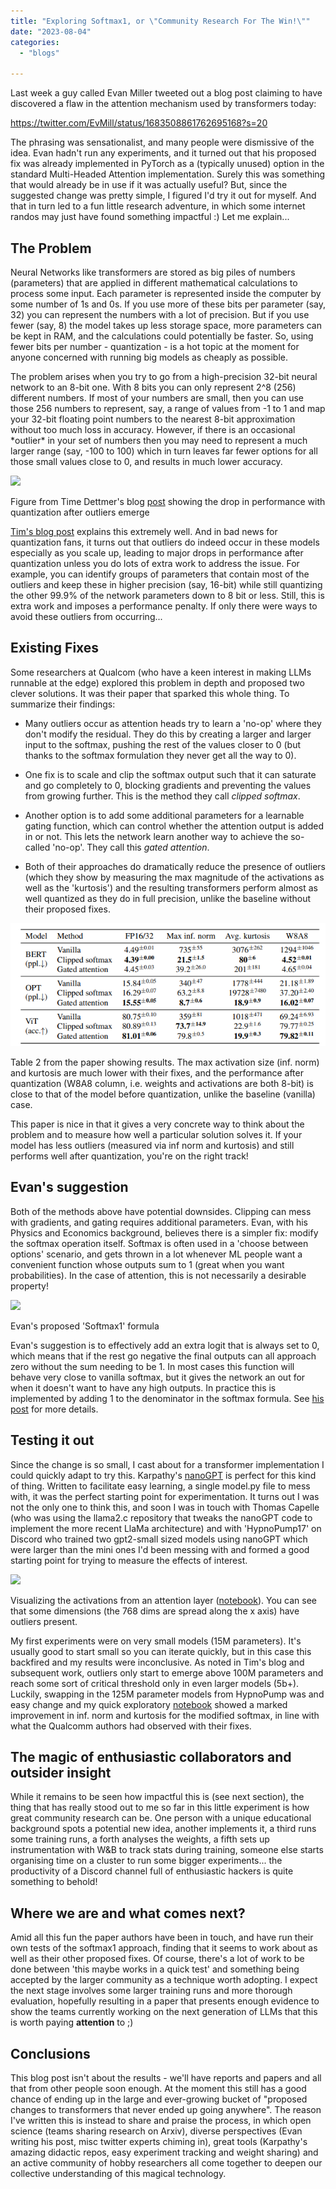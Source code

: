 ```yaml
---
title: "Exploring Softmax1, or \"Community Research For The Win!\""
date: "2023-08-04"
categories:
  - "blogs"

---
```


Last week a guy called Evan Miller tweeted out a blog post claiming to have discovered a flaw in the attention mechanism used by transformers today:

https://twitter.com/EvMill/status/1683508861762695168?s=20

The phrasing was sensationalist, and many people were dismissive of the idea. Evan hadn't run any experiments, and it turned out that his proposed fix was already implemented in PyTorch as a (typically unused) option in the standard Multi-Headed Attention implementation. Surely this was something that would already be in use if it was actually useful? But, since the suggested change was pretty simple, I figured I'd try it out for myself. And that in turn led to a fun little research adventure, in which some internet randos may just have found something impactful :) Let me explain...

## The Problem

Neural Networks like transformers are stored as big piles of numbers (parameters) that are applied in different mathematical calculations to process some input. Each parameter is represented inside the computer by some number of 1s and 0s. If you use more of these bits per parameter (say, 32) you can represent the numbers with a lot of precision. But if you use fewer (say, 8) the model takes up less storage space, more parameters can be kept in RAM, and the calculations could potentially be faster. So, using fewer bits per number - quantization - is a hot topic at the moment for anyone concerned with running big models as cheaply as possible.

The problem arises when you try to go from a high-precision 32-bit neural network to an 8-bit one. With 8 bits you can only represent 2^8 (256) different numbers. If most of your numbers are small, then you can use those 256 numbers to represent, say, a range of values from -1 to 1 and map your 32-bit floating point numbers to the nearest 8-bit approximation without too much loss in accuracy. However, if there is an occasional \*outlier\* in your set of numbers then you may need to represent a much larger range (say, -100 to 100) which in turn leaves far fewer options for all those small values close to 0, and results in much lower accuracy.

![](https://lh5.googleusercontent.com/TDrTlopijg4gvi2tTjPsMNLO23wcTJvhnYfc3WHszjtk5nsUgPQUxWOY5vyJysAomfhvbhgjhXP94sKT9v898vP53WW9ptb_itIpQ92xmkdfL7VHdY7cS1ldLpxh3parcz-lIdNgKL3NoxVXikqLfB00)

Figure from Time Dettmer's blog [post](https://timdettmers.com/2022/08/17/llm-int8-and-emergent-features/) showing the drop in performance with quantization after outliers emerge

[Tim's blog post](https://timdettmers.com/2022/08/17/llm-int8-and-emergent-features/) explains this extremely well. And in bad news for quantization fans, it turns out that outliers do indeed occur in these models especially as you scale up, leading to major drops in performance after quantization unless you do lots of extra work to address the issue. For example, you can identify groups of parameters that contain most of the outliers and keep these in higher precision (say, 16-bit) while still quantizing the other 99.9% of the network parameters down to 8 bit or less. Still, this is extra work and imposes a performance penalty. If only there were ways to avoid these outliers from occurring...

## Existing Fixes

Some researchers at Qualcom (who have a keen interest in making LLMs runnable at the edge) explored this problem in depth and proposed two clever solutions. It was their paper that sparked this whole thing. To summarize their findings:

- Many outliers occur as attention heads try to learn a 'no-op' where they don't modify the residual. They do this by creating a larger and larger input to the softmax, pushing the rest of the values closer to 0 (but thanks to the softmax formulation they never get all the way to 0).

- One fix is to scale and clip the softmax output such that it can saturate and go completely to 0, blocking gradients and preventing the values from growing further. This is the method they call _clipped softmax_.

- Another option is to add some additional parameters for a learnable gating function, which can control whether the attention output is added in or not. This lets the network learn another way to achieve the so-called 'no-op'. They call this _gated attention_.

- Both of their approaches do dramatically reduce the presence of outliers (which they show by measuring the max magnitude of the activations as well as the 'kurtosis') and the resulting transformers perform almost as well quantized as they do in full precision, unlike the baseline without their proposed fixes.

![](images/image.webp)

Table 2 from the paper showing results. The max activation size (inf. norm) and kurtosis are much lower with their fixes, and the performance after quantization (W8A8 column, i.e. weights and activations are both 8-bit) is close to that of the model before quantization, unlike the baseline (vanilla) case.

This paper is nice in that it gives a very concrete way to think about the problem and to measure how well a particular solution solves it. If your model has less outliers (measured via inf norm and kurtosis) and still performs well after quantization, you're on the right track!

## Evan's suggestion

Both of the methods above have potential downsides. Clipping can mess with gradients, and gating requires additional parameters. Evan, with his Physics and Economics background, believes there is a simpler fix: modify the softmax operation itself. Softmax is often used in a 'choose between options' scenario, and gets thrown in a lot whenever ML people want a convenient function whose outputs sum to 1 (great when you want probabilities). In the case of attention, this is not necessarily a desirable property!

![](https://datasciencecastnethome.files.wordpress.com/2023/08/image-1.png?w=633)

Evan's proposed 'Softmax1' formula

Evan's suggestion is to effectively add an extra logit that is always set to 0, which means that if the rest go negative the final outputs can all approach zero without the sum needing to be 1. In most cases this function will behave very close to vanilla softmax, but it gives the network an out for when it doesn't want to have any high outputs. In practice this is implemented by adding 1 to the denominator in the softmax formula. See [his post](https://www.evanmiller.org/attention-is-off-by-one.html) for more details.

## Testing it out

Since the change is so small, I cast about for a transformer implementation I could quickly adapt to try this. Karpathy's [nanoGPT](https://github.com/karpathy/nanoGPT) is perfect for this kind of thing. Written to facilitate easy learning, a single model.py file to mess with, it was the perfect starting point for experimentation. It turns out I was not the only one to think this, and soon I was in touch with Thomas Capelle (who was using the llama2.c repository that tweaks the nanoGPT code to implement the more recent LlaMa architecture) and with 'HypnoPump17' on Discord who trained two gpt2-small sized models using nanoGPT which were larger than the mini ones I'd been messing with and formed a good starting point for trying to measure the effects of interest.

![](https://datasciencecastnethome.files.wordpress.com/2023/08/image-2.png?w=1024)

Visualizing the activations from an attention layer ([notebook](https://colab.research.google.com/drive/1DExSfbVVxP34RfSlSiNt25eexpmq4Vrc?usp=sharing)). You can see that some dimensions (the 768 dims are spread along the x axis) have outliers present.

My first experiments were on very small models (15M parameters). It's usually good to start small so you can iterate quickly, but in this case this backfired and my results were inconclusive. As noted in Tim's blog and subsequent work, outliers only start to emerge above 100M parameters and reach some sort of critical threshold only in even larger models (5b+). Luckily, swapping in the 125M parameter models from HypnoPump was and easy change and my quick exploratory [notebook](https://colab.research.google.com/drive/1DExSfbVVxP34RfSlSiNt25eexpmq4Vrc?usp=sharing) showed a marked improvement in inf. norm and kurtosis for the modified softmax, in line with what the Qualcomm authors had observed with their fixes.

## The magic of enthusiastic collaborators and outsider insight

While it remains to be seen how impactful this is (see next section), the thing that has really stood out to me so far in this little experiment is how great community research can be. One person with a unique educational background spots a potential new idea, another implements it, a third runs some training runs, a forth analyses the weights, a fifth sets up instrumentation with W&B to track stats during training, someone else starts organising time on a cluster to run some bigger experiments... the productivity of a Discord channel full of enthusiastic hackers is quite something to behold!

## Where we are and what comes next?

Amid all this fun the paper authors have been in touch, and have run their own tests of the softmax1 approach, finding that it seems to work about as well as their other proposed fixes. Of course, there's a lot of work to be done between 'this maybe works in a quick test' and something being accepted by the larger community as a technique worth adopting. I expect the next stage involves some larger training runs and more thorough evaluation, hopefully resulting in a paper that presents enough evidence to show the teams currently working on the next generation of LLMs that this is worth paying **attention** to ;)

## Conclusions

This blog post isn't about the results - we'll have reports and papers and all that from other people soon enough. At the moment this still has a good chance of ending up in the large and ever-growing bucket of "proposed changes to transformers that never ended up going anywhere". The reason I've written this is instead to share and praise the process, in which open science (teams sharing research on Arxiv), diverse perspectives (Evan writing his post, misc twitter experts chiming in), great tools (Karpathy's amazing didactic repos, easy experiment tracking and weight sharing) and an active community of hobby researchers all come together to deepen our collective understanding of this magical technology.
